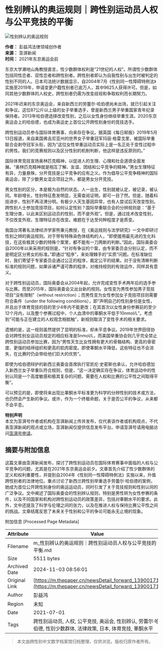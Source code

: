 # 性别辨认的奥运规则｜跨性别运动员人权与公平竞技的平衡

![性别辨认的奥运规则](https://image.thepaper.cn/publish/interaction/image/4/906/44.png)

**作者：** 彭益鸿法律领域创作者  
**来源：** 澎湃新闻  
**时间：** 2021年东京奥运会前  

东京大学濑地山角教授直言，性少数群体权利是“21世纪的人权”。所谓性少数群体包括同性恋者、双性恋者和跨性别者。跨性别者即认为自我性别与出生时被判定的性别不同的人。日本司法统计数据显示，自2004年7月《性别同一性障碍特例法》实施至2019年，申请变更户籍性别者已逾万人，其中9625人获得许可。但是，如同其他少数群体的人权史，跨性别者仍需为改变歧视和争取权利而长期努力。

2021年迟来的东京奥运会，来自新西兰的劳蕾尔·哈伯德尚未出场，就已引起关注和争议。这位87公斤以上级的女子举重选手，曾是新西兰男子举重国家青年纪录保持者。2013年哈伯德选择改变性别，之后以女性身份继续举重生涯。2020东京奥运会上的哈伯德，也成为奥运史上首位公开跨性别身份的竞技选手。

跨性别运动员参与国际体育赛事，向来存在争议。据英国《每日邮报》2019年5月13日报道，来自美国弗吉尼亚州的世界女子举重冠军玛丽·格雷戈里，被国际举重联合会剥夺冠军头衔，因为“这位女性举重运动员实际上是一名正处于变性过程中的男性。我们的竞赛规则以及区分性别的机制判断，他这样是违反原则的。”

国际体育竞技宣扬奥林匹克精神，以促进人的生理、心理和社会道德全面发展。“奥林匹克精神就是相互了解、友谊、团结和公平竞争的精神。”男女生理特征有异，力量悬殊，分开竞技是公平竞争的应有之义。作为倡导公平竞争精神的国际奥运会，除了少数男女混合项目之外，都是男女分开竞技。

男女性别的区分，本是极为自然的状态。人一出生，性别就被认定，被记录，被认同。年龄增长，性别特征愈发明显，无需查阅证明，即可一目了然。但是，随着科技进步，性别不再泾渭分明。有极少人天生基因异常，也有人尝试后天改变性别。跨性别人士参加竞技项目，如何认定性别？国际举重联合会的分辨规则是：“基于生理分类，以此来区别运动员的性别，而不是外观”。但是，通过技术改变性别，不仅改变外观，生理特征亦在改变。难题在于达至何种程度才是质变。

我国台湾著名法律经济学家熊秉元教授，在《奥运规则与法学研究》一文中即研讨性别之辨的奥运规则。对于带有特殊染色体结构的人，“即使援用最先进的生化科技，在这些极其少数的特殊个案里，都不能有一刀两断的判断。”因此，国际奥委会自2000年以来采用的规则是，“针对有争议的个案，由专家委员会分别认定，而不是明定区分男女的标准。”即通过“程序”，来处理棘手的“实质”问题。在标准缺位时，我们寄望于专家委员会通过公正的程序，裁定公平的结果。对于没有清晰判断标准的规则问题，如果诉诸严谨可靠的程序，对维持规则的有效运作，同样具有意义。

对于跨性别运动员，国际奥委会从2004年起，允许完成变性手术两年后的选手参与比赛。而至2015年，国际奥委会又出台新的规则。女性变为男性参加男子竞技项目“没有限制”（without restriction）；而男性变为女性参加女子竞技项目则需要符合条件（under the following conditions），即“声明自己的性别身份是女性，并且出于体育竞技的目的至少4年内不能更改；在其首次以女性身份参赛前的至少12个月内，以及整个参赛过程中，个人血清中的睾酮水平低于10nmol/L”。考虑到“可能与正在建立的人权观念相抵触”，新规则取消了变性手术的相关要求。

遗憾的是，这一规则虽然提供了显明的标准，却未平息争议。2019年世界田径协会对跨性别女运动员规定的相应标准是5nmol/L，而美国举重协会则几乎完全禁止跨性别运动员参加比赛，因为“男性天生比女性拥有更大的骨骼结构、更高的骨密度、更强的结缔组织和更高的肌肉密度。即使睾酮水平降低，这些特征也不会消失，在比赛时仍会带给他们巨大的优势”。

即使为哈伯德辩护的新西兰奥委会首席执行官凯伦·史密斯也承认，允许哈伯德加入新西兰女子举重队符合规则，但是，“这一决定确实存在争议，体育运动中的性别认同是一个高度敏感和极其复杂的问题，需要在人权和比赛的公平性之间取得平衡”。

可以预见的是，即使将来出现比睾酮水平标准更为科学的分辨性别的技术或方法，也仍然会产生新的争议。或许，作为一个终极命题，关于是否公平的争议，从来都不会平息。

**特别声明**  
本文为澎湃号作者或机构在澎湃新闻上传并发布，仅代表该作者或机构观点，不代表澎湃新闻的观点或立场，澎湃新闻仅提供信息发布平台。申请澎湃号请用电脑访问[澎湃号申请](https://renzheng.thepaper.cn)。

## 摘要与附加信息

<!-- tcd_abstract -->
这篇文章由澎湃新闻发布，探讨了跨性别运动员在国际体育赛事中面临的人权与公平竞争的问题，尤其是在2021年东京奥运会前夕。文章首先介绍了性少数群体的定义和权利重要性，并提到自2004年《性别同一性障碍特例法》实施以来，升值跨性别者的法律地位。重点讨论了新西兰跨性别举重选手劳蕾尔·哈伯德的案例，她成为首位公开跨性别身份的奥运运动员，同时引发了关于竞技规则和性别认同的广泛争议。文中阐述了国际奥委会的性别辨认规则，特别是男性转为女性参赛的条件，以及不同国家和机构对跨性别运动员的政策差异，包括对睾酮水平的要求。此外，文中还提及了科学与伦理之间的张力，以及在推进人权与保持比赛公平性之间的挑战。文章结尾反思了未来关于性别和公平的争论可能永无止境的现象。
<!-- tcd_abstract_end -->

附加信息 [Processed Page Metadata]

| Attribute       | Value                                  |
|-----------------|----------------------------------------|
| Filename        | m_性别辨认的奥运规则｜跨性别运动员人权与公平竞技的平衡.md                             |
| Size            | 5511 bytes                           |
| Archived Date   | 2024-11-03 08:56:01                             |
| Original Link   | [https://m.thepaper.cn/newsDetail_forward_13900171](https://m.thepaper.cn/newsDetail_forward_13900171)                       |
| Author          | 彭益鸿                               |
| Region          | 未知                               |
| Date            | 2021-07-01                                 |
| Tags            | 跨性别运动员, 人权, 公平竞技, 奥运会, 性别辨认, 劳蕾尔·哈伯德, 性别少数群体, 法律政策, 日本, 体育竞技, 睾酮水平                                 |
>
> 本文由跨性别中文数字档案馆归档整理，仅供浏览。版权归原作者所有。
>